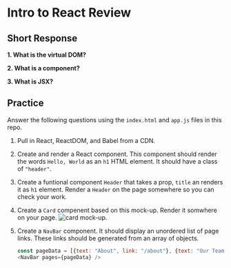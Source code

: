 # Intro to React Review

## Short Response
**1. What is the virtual DOM?**

**2. What is a component?**

**3. What is JSX?**

## Practice
Answer the following questions using the `index.html` and `app.js` files in this repo.

1. Pull in React, ReactDOM, and Babel from a CDN.

2. Create and render a React component. This component should render the words `Hello, World` as an `h1` HTML element. It should have a class of `"header"`.

3. Create a funtional component `Header` that takes a prop, `title` an renders it as `h1` element. Render a `Header` on the page somewhere so you can check your work.

4. Create a `Card` compenent based on this mock-up. Render it somwhere on your page.
   ![card mock-up](./card.png).

5. Create a `NavBar` component. It should display an unordered list of page links. These links should be generated from an array of objects. 
   ```javascript
   const pageData = [{text: "About", link: "/about"}, {text: "Our Team", link: "/team"}, {text: "Pricing", link: "/pricing"}];
   <NavBar pages={pageData} />
   ```
